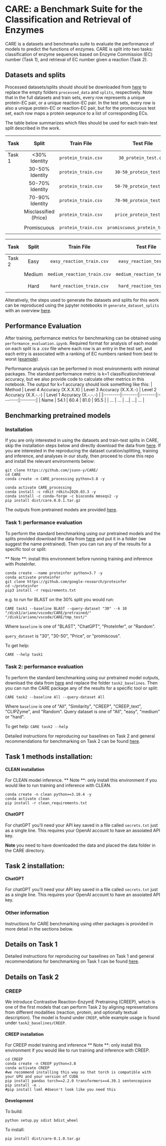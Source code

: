 # CARE:  a Benchmark Suite for the Classification and Retrieval of Enzymes
CARE is a datasets and benchmarks suite to evaluate the performance of models to predict the functions of enzymes. CARE is split into two tasks: classification of enzyme sequences based on Enzyme Commission (EC) number (Task 1), and retrieval of EC number given a reaction (Task 2).

## Datasets and splits
Processed datasets/splits should should be downloaded from [here](link) to replace the empty folders `processed_data` and `splits`, respectively. Note that in the full datasets and train sets, every row represents a unique protein-EC pair, or a unique reaction-EC pair. In the test sets, every row is also a unique protein-EC or reaction-EC pair, but for the promiscuous test set, each row maps a protein seqeunce to a list of corresponding ECs.

The table below summarizes which files should be used for each train-test split described in the work.

| Task | Split |Train File | Test File | Optional Train Files |
|:--------|:-------:|:-------:|:-------:|:-------:|
| Task 1 | <30% Identity | `protein_train.csv` | `30_protein_test.csv` | `reaction2EC.csv` `text2EC.csv`|
|  | 30-50% Identity | `protein_train.csv` | `30-50_protein_test.csv` | `reaction2EC.csv` `text2EC.csv`|
|  | 50-70% Identity | `protein_train.csv` | `50-70_protein_test.csv` | `reaction2EC.csv` `text2EC.csv`|
|  | 70-90% Identity | `protein_train.csv` | `70-90_protein_test.csv` | `reaction2EC.csv` `text2EC.csv`|
|  | Misclassified (Price) | `protein_train.csv` | `price_protein_test.csv` | `reaction2EC.csv` `text2EC.csv`|
|  | Promiscuous | `protein_train.csv` | `promiscuous_protein_test.csv` | `reaction2EC.csv` `text2EC.csv`|

| Task | Split |Train File | Test File |  Optional Train Files |
|:--------|:-------:|:-------:|:-------:|:-------:| 
| Task 2 |  Easy | `easy_reaction_train.csv` | `easy_reaction_test.csv` | `protein2EC.csv` `text2EC.csv`|
|  | Medium | `medium_reaction_train.csv` | `medium_reaction_test.csv` |  `protein2EC.csv` `text2EC.csv`|
|  | Hard | `hard_reaction_train.csv` | `hard_reaction_test.csv` |  `protein2EC.csv` `text2EC.csv`|

Alteratively, the steps used to generate the datasets and splits for this work can be reproduced using the jupyter notebooks in `generate_dataset_splits` with an overview [here](generate_datasets_splits).

## Performance Evaluation
After training, performance metrics for benchmarking can be obtained using `performance_evaluation.ipynb`. Required format for analysis of each model on each split is a .csv file where each row is an entry in the test set, and each entry is associated with a ranking of EC numbers ranked from best to worst ([example](link)).

Performance analysis can be performed in most environments with minimal packages. The standard performance metric is k=1 classification/retrieval accuracy, but we also provide code to calculate other metrics in this notebook. The output for k=1 accuracy should look something like this:
| Method | Level 4 Accuracy (X.X.X.X) | Level 3 Accuracy (X.X.X.-) | Level 2 Accuracy (X.X.-.-) | Level 1 Accuracy (X.-.-.-) |
|:--------|:-------:|:-------:|:-------:|:-------:|
| Name |  54.1 | 60.4 | 81.0 | 95.5 |
| ... | ... | ...|  ...|  ... |

## Benchmarking pretrained models

### Installation
If you are only interested in using the datasets and train-test splits in CARE, skip the installation steps below and directly download the data from [here](link). If you are interested in the reproducing the dataset curation/splitting, training and inference, and analyses in our study, then proceed to clone this repo and install the relevant environments below:

```
git clone https://github.com/jsunn-y/CARE/
cd CARE
conda create -n CARE_processing python=3.8 -y

conda activate CARE_processing
conda install -c rdkit rdkit=2020.03.3 -y
conda install -c conda-forge -c bioconda mmseqs2 -y
pip install dist/care.0.0.1.tar.gz
```

The outputs from pretrained models are provided [here](link).

### Task 1: performance evaluation 
To perform the standard benchmarking using our pretrained models and the splits provided download the data from [here](link) and put it in a folder (we suggest the name pretrained). Then you can run any of the results for a specific tool or split:

** Note **: install this environment before running training and inference with ProteInfer.

```
conda create --name proteinfer python=3.7 -y
conda activate proteinfer
git clone https://github.com/google-research/proteinfer
cd ~/proteinfer
pip3 install -r requirements.txt
```

e.g. to run for BLAST on the 30% split you would run:
```
CARE task1 --baseline BLAST --query-dataset "30" --k 10 "/disk1/ariane/vscode/CARE/pretrained/" "/disk1/ariane/vscode/CARE/tmp_test/"
```

Where `baseline` is one of "BLAST", "ChatGPT", "ProteInfer", or "Random".  

`query_dataset` is "30", "30-50", "Price", or "promiscous".  

To get help:

```
CARE --help task1
```

### Task 2: performance evaluation 
To perform the standard benchmarking using our pretrained model outputs, download the data from [here](link) and replace the folder `task2_baselines`. Then you can run the CARE package any of the results for a specific tool or split:
```
CARE task2 --baseline All --query-dataset All
```
Where `baseline` is one of "All", "Similarity", "CREEP", "CREEP_text", "CLIPZyme", and "Random". Query dataset is one of "All", "easy", "medium" or "hard".

To get help: `CARE task2 --help`

Detailed instructions for reproducing our baselines on Task 2 and general recommendations for benchmarking on Task 2 can be found [here](task2_baselines).

## Task 1 methods installation:



#### CLEAN installation
For CLEAN model inference.
** Note **: only install this environment if you would like to run training and inference with CLEAN.
```
conda create -n clean python==3.10.4 -y
conda activate clean
pip install -r clean_requirements.txt
```

#### ChatGPT
For chatGPT you'll need your API key saved in a file called `secrets.txt` just as a single line. This requires your OpenAI account to have an assoiated API key.

**Note** you need to have downloaded the data and placed the data folder in the CARE directory. 

## Task 2 installation:

#### ChatGPT
For chatGPT you'll need your API key saved in a file called `secrets.txt` just as a single line. This requires your OpenAI account to have an assoiated API key.

### Other information
Instructions for CARE benchmarking using other packages is provided in more detail in the sections below.

## Details on Task 1
Detailed instructions for reproducing our baselines on Task 1 and general recommendations for benchmarking on Task 1 can be found [here](task1_baselines).

## Details on Task 2



### CREEP
We introduce Contrastive Reaction-EnzymE Pretraining (CREEP), which is one of the first models that can perform Task 2 by aligning representations from different modalities (reaction, protein, and optionally textual description). The model is found under `CREEP`, while example usage is found under `task2_baselines/CREEP`.

#### CREEP installation
For CREEP model training and inference
** Note **: only install this environment if you would like to run training and inference with CREEP.

```
cd CREEP
conda create -n CREEP python=3.8
conda activate CREEP
#we recommend installing this way so that torch is compatible with your GPU and your version of CUDA
pip install pandas torch==2.2.0 transformers==4.39.1 sentencepiece
pip install -e .
#pip install lxml #doesn't look like you need this
```

#### Development

To build:
```
python setup.py sdist bdist_wheel
```

To install: 

```
pip install dist/care-0.1.0.tar.gz
```
